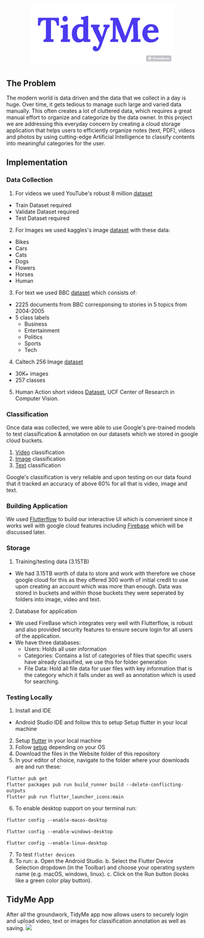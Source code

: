 <h1 align="center">
 <br>
 <img src="Images/TidyMe.png"/>
 </br>
</h1>

## The Problem
The modern world is data driven and the data that we collect in a day is huge. Over time, it gets tedious to manage such large and varied data manually. This often creates a lot of cluttered data, which requires a great manual effort to organize and categorize by the data owner. In this project we are addressing this everyday concern by creating a cloud storage application that helps users to efficiently organize notes (text, PDF), videos and photos by using cutting-edge Artificial Intelligence to classify contents into meaningful categories for the user. 

## Implementation

### Data Collection
1. For videos we used YouTube's robust 8 million [dataset](https://research.google.com/youtube8m/download.html)
  * Train Dataset required
  * Validate Dataset required
  * Test Dataset required
2. For Images we used kaggles's image [dataset](https://www.kaggle.com/datasets/pavansanagapati/images-dataset) with these data:
  * Bikes
  * Cars
  * Cats
  * Dogs
  * Flowers
  * Horses
  * Human
3. For text we used BBC [dataset](http://mlg.ucd.ie/datasets/bbc.html) which consists of:
  * 2225 documents from BBC corresponsing to stories in 5 topics from 2004-2005
  * 5 class labels
    * Business
    * Entertainment
    * Politics
    * Sports
    * Tech
4. Caltech 256 Image [dataset](http://www.vision.caltech.edu/Image_Datasets/Caltech256/)
 * 30K+ images
 * 257 classes
5. Human Action short videos [Dataset](https://www.crcv.ucf.edu/data/UCF101.php), UCF Center of Research in Computer Vision.

### Classification
Once data was collected, we were able to use Google's pre-trained models to test classification & annotation on our datasets which we stored in google cloud buckets.
1. [Video](https://cloud.google.com/video-intelligence/docs/streaming/video-classification) classification
2. [Image](https://cloud.google.com/ai-platform/training/docs/algorithms/image-classification-start) classification
3. [Text](https://cloud.google.com/natural-language/docs/classify-text-tutorial) classification

Google's classification is very reliable and upon testing on our data found that it tracked an accuracy of above 60% for all that is video, image and text.

### Building Application
We used [Flutterflow](https://flutterflow.io) to build our interactive UI which is convenient since it works well with google cloud features including [Firebase](https://firebase.google.com) which will be discussed later.

### Storage
1. Training/testing data (3.15TB)
 * We had 3.15TB worth of data to store and work with therefore we chose google cloud for this as they offered 300 worth of initial credit to use upon creating an account which was more than enough. Data was stored in buckets and within those buckets they were seperated by folders into image, video and text.
2. Database for application
 * We used FireBase which integrates very well with Flutterflow, is robust and also provided security features to ensure secure login for all users of the application.
 * We have three databases:
   * Users: Holds all user information
   * Categories: Contains a list of categories of files that specific users have already classified, we use this for folder generation
   * File Data: Hold all file data for user files with key information that is the category which it falls under as well as annotation which is used for searching.

### Testing Locally

1.	Install and IDE
 * Android Studio IDE and follow this to setup
Setup flutter in your local machine
2. Setup [flutter](https://docs.flutter.dev/get-started/install) in your local machine
3.	Follow [setup](https://docs.flutter.dev/platform-integration/desktop#requirements) depending on your OS
4.	Download the files in the Website folder of this repository
5.	In your editor of choice, navigate to the folder where your downloads are and run these:
```
flutter pub get
flutter packages pub run build_runner build --delete-conflicting-outputs
flutter pub run flutter_launcher_icons:main
```
6.	To enable desktop support on your terminal run:
```MacOS
flutter config --enable-macos-desktop
```
```Windows
flutter config --enable-windows-desktop
```
```Linux 
flutter config --enable-linux-desktop
```
7.	To test 
```flutter devices```
8.	To run:
 a.	Open the Android Studio.
 b.	Select the Flutter Device Selection dropdown (in the Toolbar) and choose your operating system name (e.g. macOS, windows, linux).
 c.	 Click on the Run button (looks like a green color play button).


## TidyMe App
After all the groundwork, TidyMe app now allows users to securely login and upload video, text or images for classification annotation as well as saving.
<img src="Wireframes/FinalFrame.png"/>
